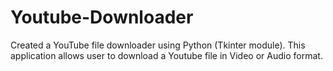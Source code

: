 # Youtube-Downloader
Created a YouTube file downloader using Python (Tkinter module). This application allows user to download a Youtube file in Video or Audio format.

